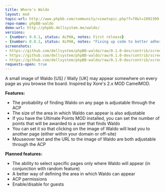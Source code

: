 ```yaml
---
title: Where's Waldo
layout: mod
topic-url: http://www.phpbb.com/community/viewtopic.php?f=70&t=2092309
repo-name: phpBB-waldo
demo-url: http://phpbb.dellsystem.me/waldo/
versions:
- {number: 0.0.1, status: ALPHA, notes: First release}
- {number: 0.0.2, status: ALPHA, notes: "Fixing up code to better adhere to standards, some new config settings"}
screenshots:
- https://github.com/dellsystem/phpBB-waldo/raw/0.1.0-dev/contrib/screenshot-index.png
- https://github.com/dellsystem/phpBB-waldo/raw/0.1.0-dev/contrib/screenshot-profile.png
- https://github.com/dellsystem/phpBB-waldo/raw/0.1.0-dev/contrib/screenshot-ucp.png
requests-open: true
---
```


A small image of Waldo \[US\] / Wally \[UK\] may appear somewhere on every page as you browse the board. Inspired by Xore's 2.x MOD CamelMOD.

**Features:**

*   The probability of finding Waldo on any page is adjustable through the ACP
*   The size of the area in which Waldo can appear is also adjustable
*   If you have the Ultimate Points MOD installed, you can set the number of points that will be awarded to a user that finds Waldo
*   You can set it so that clicking on the image of Waldo will lead you to another page (either within your domain or off-site)
*	Mouseover text and the URL to the image of Waldo are both adjustable through the ACP

**Planned features:**

*	The ability to select specific pages only where Waldo will appear (in conjunction with random feature)
*	A better way of defining the area in which Waldo can appear
*	ACP permissions
*	Enable/disable for guests
